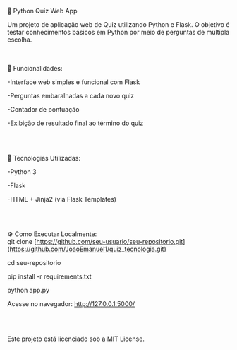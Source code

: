 🧠 Python Quiz Web App <br/>  

Um projeto de aplicação web de Quiz utilizando Python e Flask. O objetivo é testar conhecimentos básicos em Python por meio de perguntas de múltipla escolha. <br/><br/> <br/>

🚀 Funcionalidades:  <br/>

-Interface web simples e funcional com Flask

-Perguntas embaralhadas a cada novo quiz

-Contador de pontuação

-Exibição de resultado final ao término do quiz  

<br/><br/>


🧪 Tecnologias Utilizadas:  <br/>

-Python 3

-Flask

-HTML + Jinja2 (via Flask Templates)

<br/><br/>


⚙️ Como Executar Localmente:<br/>
git clone [https://github.com/seu-usuario/seu-repositorio.git](https://github.com/JoaoEmanuel1/quiz_tecnologia.git)

cd seu-repositorio

pip install -r requirements.txt

python app.py

Acesse no navegador: http://127.0.0.1:5000/

<br/><br/>

Este projeto está licenciado sob a MIT License.
